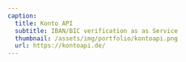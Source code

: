 ```yaml
---
caption:
  title: Konto API
  subtitle: IBAN/BIC verification as as Service
  thumbnail: /assets/img/portfolio/kontoapi.png
  url: https://kontoapi.de/
---
```

